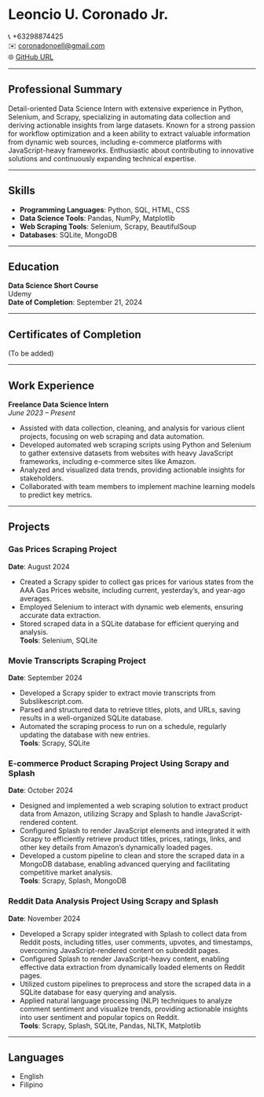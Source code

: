 # Leoncio U. Coronado Jr.

📞 +63298874425  
✉️ coronadonoell@gmail.com  
🌐 [GitHub URL](https://github.com/FirstNoell/my-portfolio-amazon.git)  

---

## Professional Summary
Detail-oriented Data Science Intern with extensive experience in Python, Selenium, and Scrapy, specializing in automating data collection and deriving actionable insights from large datasets. Known for a strong passion for workflow optimization and a keen ability to extract valuable information from dynamic web sources, including e-commerce platforms with JavaScript-heavy frameworks. Enthusiastic about contributing to innovative solutions and continuously expanding technical expertise.

---

## Skills
- **Programming Languages**: Python, SQL, HTML, CSS
- **Data Science Tools**: Pandas, NumPy, Matplotlib
- **Web Scraping Tools**: Selenium, Scrapy, BeautifulSoup
- **Databases**: SQLite, MongoDB

---

## Education
**Data Science Short Course**  
Udemy  
**Date of Completion**: September 21, 2024  

---

## Certificates of Completion
(To be added)

---

## Work Experience

**Freelance Data Science Intern**  
_June 2023 – Present_

- Assisted with data collection, cleaning, and analysis for various client projects, focusing on web scraping and data automation.
- Developed automated web scraping scripts using Python and Selenium to gather extensive datasets from websites with heavy JavaScript frameworks, including e-commerce sites like Amazon.
- Analyzed and visualized data trends, providing actionable insights for stakeholders.
- Collaborated with team members to implement machine learning models to predict key metrics.

---

## Projects

### Gas Prices Scraping Project  
**Date**: August 2024  
- Created a Scrapy spider to collect gas prices for various states from the AAA Gas Prices website, including current, yesterday’s, and year-ago averages.
- Employed Selenium to interact with dynamic web elements, ensuring accurate data extraction.
- Stored scraped data in a SQLite database for efficient querying and analysis.  
**Tools**: Selenium, SQLite  

### Movie Transcripts Scraping Project  
**Date**: September 2024  
- Developed a Scrapy spider to extract movie transcripts from Subslikescript.com.
- Parsed and structured data to retrieve titles, plots, and URLs, saving results in a well-organized SQLite database.
- Automated the scraping process to run on a schedule, regularly updating the database with new entries.  
**Tools**: Scrapy, SQLite  

### E-commerce Product Scraping Project Using Scrapy and Splash  
**Date**: October 2024  
- Designed and implemented a web scraping solution to extract product data from Amazon, utilizing Scrapy and Splash to handle JavaScript-rendered content.
- Configured Splash to render JavaScript elements and integrated it with Scrapy to efficiently retrieve product titles, prices, ratings, links, and other key details from Amazon’s dynamically loaded pages.
- Developed a custom pipeline to clean and store the scraped data in a MongoDB database, enabling advanced querying and facilitating competitive market analysis.  
**Tools**: Scrapy, Splash, MongoDB  

### Reddit Data Analysis Project Using Scrapy and Splash  
**Date**: November 2024  
- Developed a Scrapy spider integrated with Splash to collect data from Reddit posts, including titles, user comments, upvotes, and timestamps, overcoming JavaScript-rendered content on subreddit pages.
- Configured Splash to render JavaScript-heavy content, enabling effective data extraction from dynamically loaded elements on Reddit pages.
- Utilized custom pipelines to preprocess and store the scraped data in a SQLite database for easy querying and analysis.
- Applied natural language processing (NLP) techniques to analyze comment sentiment and visualize trends, providing actionable insights into user sentiment and popular topics on Reddit.  
**Tools**: Scrapy, Splash, SQLite, Pandas, NLTK, Matplotlib  

---

## Languages
- English
- Filipino
